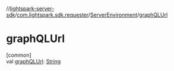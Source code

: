 //[lightspark-server-sdk](../../../index.md)/[com.lightspark.sdk.requester](../index.md)/[ServerEnvironment](index.md)/[graphQLUrl](graph-q-l-url.md)

# graphQLUrl

[common]\
val [graphQLUrl](graph-q-l-url.md): [String](https://kotlinlang.org/api/latest/jvm/stdlib/kotlin/-string/index.html)
